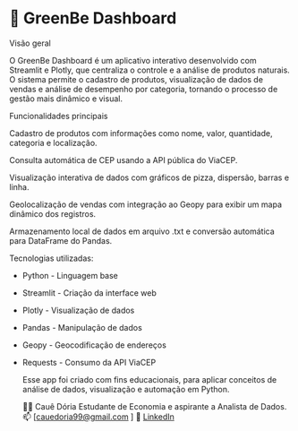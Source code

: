 

# 🌱 GreenBe Dashboard
Visão geral

O GreenBe Dashboard é um aplicativo interativo desenvolvido com Streamlit e Plotly, que centraliza o controle e a análise de produtos naturais.
O sistema permite o cadastro de produtos, visualização de dados de vendas e análise de desempenho por categoria, tornando o processo de gestão mais dinâmico e visual.

Funcionalidades principais

Cadastro de produtos com informações como nome, valor, quantidade, categoria e localização.

Consulta automática de CEP usando a API pública do ViaCEP.

Visualização interativa de dados com gráficos de pizza, dispersão, barras e linha.

Geolocalização de vendas com integração ao Geopy para exibir um mapa dinâmico dos registros.

Armazenamento local de dados em arquivo .txt e conversão automática para DataFrame do Pandas.

Tecnologias utilizadas:

- Python - Linguagem base
- Streamlit	- Criação da interface web
- Plotly - Visualização de dados
- Pandas - Manipulação de dados
- Geopy	- Geocodificação de endereços
- Requests - Consumo da API ViaCEP

  Esse app foi criado com fins educacionais, para aplicar conceitos de análise de dados, visualização e automação em Python.

  👨‍💻 Cauê Dória
Estudante de Economia e aspirante a Analista de Dados.
📫 [cauedoria99@gmail.com
]
🔗 [LinkedIn](https://www.linkedin.com/in/cauedoria/)

